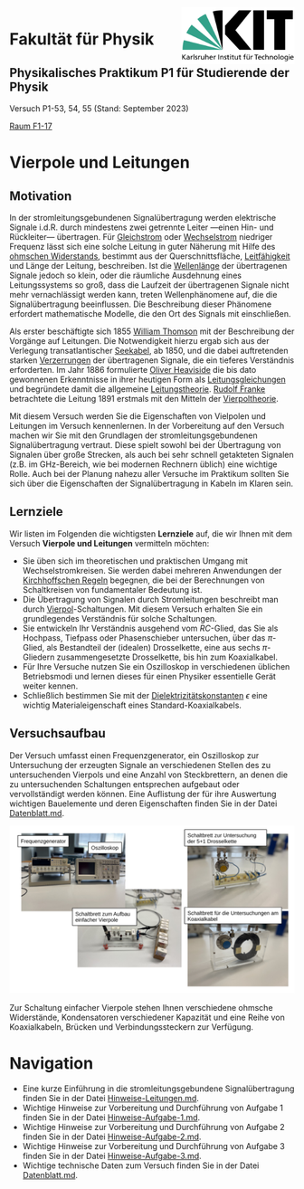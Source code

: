 <img src="./figures/Logo_KIT.svg" width="200" style="float:right;" />

# Fakultät für Physik

## Physikalisches Praktikum P1 für Studierende der Physik

Versuch P1-53, 54, 55 (Stand: September 2023)

[Raum F1-17](http://www-ekp.physik.uni-karlsruhe.de/~simonis/praktikum/layoutobjekte/Lageplan_P1.png)



# Vierpole und Leitungen

## Motivation

In der stromleitungsgebundenen Signalübertragung werden elektrische Signale i.d.R. durch mindestens zwei getrennte Leiter —einen Hin- und Rückleiter— übertragen. Für [Gleichstrom](https://de.wikipedia.org/wiki/Gleichstrom) oder [Wechselstrom](https://de.wikipedia.org/wiki/Wechselstrom) niedriger Frequenz lässt sich eine solche Leitung in guter Näherung mit Hilfe des [ohmschen Widerstands](https://de.wikipedia.org/wiki/Elektrischer_Widerstand#Ohmscher_Widerstand), bestimmt aus der Querschnittsfläche, [Leitfähigkeit](https://de.wikipedia.org/wiki/Leitf%C3%A4higkeit) und Länge der Leitung, beschreiben. Ist die [Wellenlänge](https://de.wikipedia.org/wiki/Wellenlänge) der übertragenen Signale jedoch so klein, oder die räumliche Ausdehnung eines Leitungssystems so groß, dass die Laufzeit der übertragenen Signale nicht mehr vernachlässigt werden kann, treten Wellenphänomene auf, die die Signalübertragung beeinflussen. Die Beschreibung dieser Phänomene erfordert mathematische Modelle, die den Ort des Signals mit einschließen.

Als erster beschäftigte sich 1855 [William Thomson](https://de.wikipedia.org/wiki/William_Thomson,_1._Baron_Kelvin) mit der Beschreibung der Vorgänge auf Leitungen. Die Notwendigkeit hierzu ergab sich aus der Verlegung transatlantischer [Seekabel](https://de.wikipedia.org/wiki/Seekabel), ab 1850, und die dabei auftretenden starken [Verzerrungen](https://de.wikipedia.org/wiki/Verzerrung_(Elektrotechnik)) der übertragenen Signale, die ein tieferes Verständnis erforderten. Im Jahr 1886 formulierte [Oliver Heaviside](https://de.wikipedia.org/wiki/Oliver_Heaviside) die bis dato gewonnenen Erkenntnisse in ihrer heutigen Form als [Leitungsgleichungen](https://de.wikipedia.org/wiki/Leitungsgleichung) und begründete damit die allgemeine [Leitungstheorie](https://de.wikipedia.org/wiki/Leitungstheorie). [Rudolf Franke](https://de.wikipedia.org/wiki/Rudolf_Franke_(Ingenieur,_1870)) betrachtete die Leitung 1891 erstmals mit den Mitteln der [Vierpoltheorie](https://de.wikipedia.org/wiki/Zweitor). 

Mit diesem Versuch werden Sie die Eigenschaften von Vielpolen und Leitungen im Versuch kennenlernen. In der Vorbereitung auf den Versuch machen wir Sie mit den Grundlagen der stromleitungsgebundenen Signalübertragung vertraut. Diese spielt sowohl bei der Übertragung von Signalen über große Strecken, als auch bei sehr schnell getakteten Signalen (z.B. im $\mathrm{GHz}$-Bereich, wie bei modernen Rechnern üblich) eine wichtige Rolle. Auch bei der Planung nahezu aller Versuche im Praktikum sollten Sie sich über die Eigenschaften der Signalübertragung in Kabeln im Klaren sein. 

## Lernziele

Wir listen im Folgenden die wichtigsten **Lernziele** auf, die wir Ihnen mit dem Versuch **Vierpole und Leitungen** vermitteln möchten: 

- Sie üben sich im theoretischen und praktischen Umgang mit Wechselstromkreisen. Sie werden dabei mehreren Anwendungen der [Kirchhoffschen Regeln](https://de.wikipedia.org/wiki/Kirchhoffsche_Regeln) begegnen, die bei der Berechnungen von Schaltkreisen von fundamentaler Bedeutung ist.
- Die Übertragung von Signalen durch Stromleitungen beschreibt man durch [Vierpol](https://de.wikipedia.org/wiki/Zweitor)-Schaltungen. Mit diesem Versuch erhalten Sie ein grundlegendes Verständnis für solche Schaltungen. 
- Sie entwickeln Ihr Verständnis ausgehend vom $RC$-Glied, das Sie als Hochpass, Tiefpass oder Phasenschieber untersuchen, über das $\pi$-Glied, als Bestandteil der (idealen) Drosselkette, eine aus sechs $\pi$-Gliedern zusammengesetzte Drosselkette, bis hin zum Koaxialkabel.
- Für Ihre Versuche nutzen Sie ein Oszilloskop in verschiedenen üblichen Betriebsmodi und lernen dieses für einen Physiker essentielle Gerät weiter kennen.
- Schließlich bestimmen Sie mit der [Dielektrizitätskonstanten](https://de.wikipedia.org/wiki/Permittivit%C3%A4t) $\epsilon$ eine wichtig Materialeigenschaft eines Standard-Koaxialkabels.    

## Versuchsaufbau

Der Versuch umfasst einen Frequenzgenerator, ein Oszilloskop zur Untersuchung der erzeugten Signale an verschiedenen Stellen des zu untersuchenden Vierpols und eine Anzahl von Steckbrettern, an denen die zu untersuchenden Schaltungen entsprechen aufgebaut oder vervollständigt werden können. Eine Auflistung der für ihre Auswertung wichtigen Bauelemente und deren Eigenschaften finden Sie in der Datei [Datenblatt.md](https://git.scc.kit.edu/etp-lehre/p1-for-students/-/blob/main/Vierpole_und_Leitungen/Datenblatt.md?ref_type=heads).

<img src="./figures/VierpoleAufbau.png" width="900" style="zoom:100%;" />

Zur Schaltung einfacher Vierpole stehen Ihnen verschiedene ohmsche Widerstände, Kondensatoren verschiedener Kapazität und eine Reihe von Koaxialkabeln, Brücken und Verbindungssteckern zur Verfügung.

# Navigation

- Eine kurze Einführung in die stromleitungsgebundene Signalübertragung finden Sie in der Datei [Hinweise-Leitungen.md](https://git.scc.kit.edu/etp-lehre/p1-for-students/-/blob/main/Vierpole_und_Leitungen/doc/Hinweise-Leitungen.md?ref_type=heads).
- Wichtige Hinweise zur Vorbereitung und Durchführung von Aufgabe 1 finden Sie in der Datei [Hinweise-Aufgabe-1.md](https://git.scc.kit.edu/etp-lehre/p1-for-students/-/blob/main/Vierpole_und_Leitungen/doc/Hinweise-Aufgabe-1.md).
- Wichtige Hinweise zur Vorbereitung und Durchführung von Aufgabe 2 finden Sie in der Datei [Hinweise-Aufgabe-2.md](https://git.scc.kit.edu/etp-lehre/p1-for-students/-/blob/main/Geometrische_Optik/doc//Hinweise-Aufgabe-2.md).
- Wichtige Hinweise zur Vorbereitung und Durchführung von Aufgabe 3 finden Sie in der Datei [Hinweise-Aufgabe-3.md](https://git.scc.kit.edu/etp-lehre/p1-for-students/-/blob/main/Geometrische_Optik/doc/Hinweise-Aufgabe-3.md).
- Wichtige technische Daten zum Versuch finden Sie in der Datei [Datenblatt.md](https://git.scc.kit.edu/etp-lehre/p1-for-students/-/blob/main/Vierpole_und_Leitungen/Datenblatt.md).  
